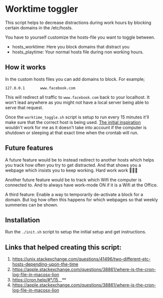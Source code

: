 # Worktime toggler

This script helps to decrease distractions during work hours by blocking certain
domains in the /etc/hosts.

You have to yourself customize the hosts-file you want to toggle between.
- hosts_worktime: Here you block domains that distract you
- hosts_playtime: Your normal hosts file during non working hours. 

## How it works

In the custom hosts files you can add domains to block. For example;
```
127.0.0.1       www.facebook.com
```

This will redirect all traffic to `www.facebook.com` back to your localhost. 
It won't lead anywhere as you might not have a local server being able to serve 
that request.

Once the `worktime_toggle.sh` script is setup to run every 15 minutes it'll make
sure that the correct host is being used. [The initial inspiration](https://unix.stackexchange.com/questions/41496/two-different-etc-hosts-depending-upon-the-time)
wouldn't work for me as it doesn't take into account if the computer is
shutdown or sleeping at that exact time when the crontab will run.


## Future features

A future feature would be to instead redirect to another hosts which helps you 
track how often you try to get distracted. And that shows you a webpage which 
insists you to keep working. Hard work work 🧑🏻‍💻

Another future feature would be to track which Wifi the computer is connected 
to. And to always have work-mode ON if it is a Wifi at the Office.

A third feature: Enable a way to temporarily de-activate a block for a domain. 
But log how often this happens for which webpages so that weekly summeries can
be shown.

## Installation
Run the `./init.sh` script to setup the initial setup and get instructions.


## Links that helped creating this script:
1. https://unix.stackexchange.com/questions/41496/two-different-etc-hosts-depending-upon-the-time 
2. https://apple.stackexchange.com/questions/38861/where-is-the-cron-log-file-in-macosx-lion
3. https://cron.help/#*/15_*_*_*_*
4. https://apple.stackexchange.com/questions/38861/where-is-the-cron-log-file-in-macosx-lion

